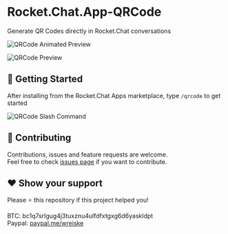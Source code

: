 # Rocket.Chat.App-QRCode

Generate QR Codes directly in Rocket.Chat conversations

![QRCode Animated Preview](https://apps.rocketbooster.net/images/qr-gif.gif)

![QRCode Preview](https://apps.rocketbooster.net/images/qr-example.png)

## 🚀 Getting Started

After installing from the Rocket.Chat Apps marketplace, type `/qrcode` to get started


![QRCode Slash Command](https://apps.rocketbooster.net/images/qr-example-slash.png)

## 🤝 Contributing

Contributions, issues and feature requests are welcome.<br />
Feel free to check [issues page](https://github.com/wreiske/Rocket.Chat.App-QRCode/issues) if you want to contribute.

## ❤ Show your support

Please ⭐️ this repository if this project helped you!

BTC: bc1q7srlgug4j3tuxznu4ulfdfxtgxg6d6yaskldpt<br />
Paypal: [paypal.me/wreiske](https://paypal.me/wreiske)
